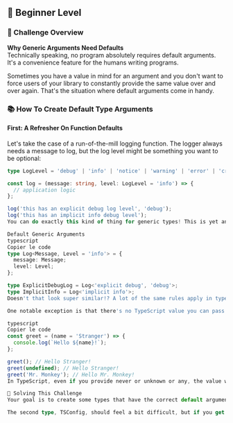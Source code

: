 ## 🚀 Beginner Level

### 🧩 Challenge Overview

**Why Generic Arguments Need Defaults**  
Technically speaking, no program absolutely requires default arguments. It's a convenience feature for the humans writing programs.

Sometimes you have a value in mind for an argument and you don't want to force users of your library to constantly provide the same value over and over again. That's the situation where default arguments come in handy.

### 📚 How To Create Default Type Arguments

#### First: A Refresher On Function Defaults

Let's take the case of a run-of-the-mill logging function. The logger always needs a message to log, but the log level might be something you want to be optional:

```typescript
type LogLevel = 'debug' | 'info' | 'notice' | 'warning' | 'error' | 'critical';

const log = (message: string, level: LogLevel = 'info') => {
  // application logic
};

log('this has an explicit debug log level', 'debug');
log('this has an implicit info debug level');
You can do exactly this kind of thing for generic types! This is yet another parallel between functions and generic types!

Default Generic Arguments
typescript
Copier le code
type Log<Message, Level = 'info'> = {
  message: Message;
  level: Level;
};

type ExplicitDebugLog = Log<'explicit debug', 'debug'>;
type ImplicitInfo = Log<'implicit info'>;
Doesn't that look super similar!? A lot of the same rules apply in types that apply to function argument defaults. For example, you can't have a required argument following a default argument.

One notable exception is that there's no TypeScript value you can pass that will work like undefined does for JavaScript default arguments:

typescript
Copier le code
const greet = (name = 'Stranger') => {
  console.log(`Hello ${name}!`);
};

greet(); // Hello Stranger!
greet(undefined); // Hello Stranger!
greet('Mr. Monkey'); // Hello Mr. Monkey!
In TypeScript, even if you provide never or unknown or any, the value will be inserted instead of the default.

🎯 Solving This Challenge
Your goal is to create some types that have the correct default argument.

The second type, TSConfig, should feel a bit difficult, but if you get stuck, feel free to check out the little hint below:


```
